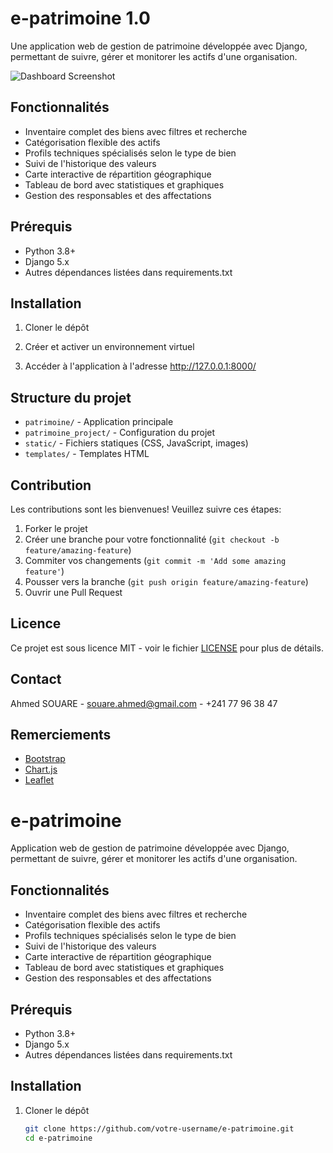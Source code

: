 # e-patrimoine 1.0

Une application web de gestion de patrimoine développée avec Django, permettant de suivre, gérer et monitorer les actifs d'une organisation.

![Dashboard Screenshot](docs/screenshots/dashboard.png)

## Fonctionnalités

- Inventaire complet des biens avec filtres et recherche
- Catégorisation flexible des actifs
- Profils techniques spécialisés selon le type de bien
- Suivi de l'historique des valeurs
- Carte interactive de répartition géographique
- Tableau de bord avec statistiques et graphiques
- Gestion des responsables et des affectations

## Prérequis

- Python 3.8+
- Django 5.x
- Autres dépendances listées dans requirements.txt

## Installation

1. Cloner le dépôt
2. Créer et activer un environnement virtuel




7. Accéder à l'application à l'adresse http://127.0.0.1:8000/

## Structure du projet

- `patrimoine/` - Application principale
- `patrimoine_project/` - Configuration du projet
- `static/` - Fichiers statiques (CSS, JavaScript, images)
- `templates/` - Templates HTML

## Contribution

Les contributions sont les bienvenues! Veuillez suivre ces étapes:

1. Forker le projet
2. Créer une branche pour votre fonctionnalité (`git checkout -b feature/amazing-feature`)
3. Commiter vos changements (`git commit -m 'Add some amazing feature'`)
4. Pousser vers la branche (`git push origin feature/amazing-feature`)
5. Ouvrir une Pull Request

## Licence

Ce projet est sous licence MIT - voir le fichier [LICENSE](LICENSE) pour plus de détails.

## Contact

Ahmed SOUARE - souare.ahmed@gmail.com - +241 77 96 38 47

## Remerciements

- [Bootstrap](https://getbootstrap.com/)
- [Chart.js](https://www.chartjs.org/)
- [Leaflet](https://leafletjs.com/)


# e-patrimoine

Application web de gestion de patrimoine développée avec Django, permettant de suivre, gérer et monitorer les actifs d'une organisation.

## Fonctionnalités

- Inventaire complet des biens avec filtres et recherche
- Catégorisation flexible des actifs
- Profils techniques spécialisés selon le type de bien
- Suivi de l'historique des valeurs
- Carte interactive de répartition géographique
- Tableau de bord avec statistiques et graphiques
- Gestion des responsables et des affectations

## Prérequis

- Python 3.8+
- Django 5.x
- Autres dépendances listées dans requirements.txt

## Installation

1. Cloner le dépôt
   ```bash
   git clone https://github.com/votre-username/e-patrimoine.git
   cd e-patrimoine